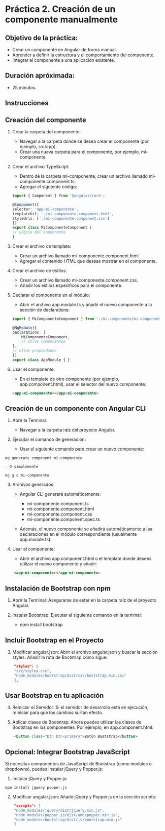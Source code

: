 # Práctica 2. Creación de un componente manualmente

## Objetivo de la práctica:
 - Crear un componente en Angular de forma manual.
 - Aprender a definir la estructura y el comportamiento del componente.
 - Integrar el componente a una aplicación existente.

## Duración apróximada:
- 25 minutos.

## Instrucciones

## Creación del componente
1. Crear la carpeta del componente:

    - Navegar a la carpeta donde se desea crear el componente (por ejemplo, src/app).
    - Crear una nueva carpeta para el componente, por ejemplo, mi-componente.

2. Crear el archivo TypeScript:

    - Dentro de la carpeta mi-componente, crear un archivo llamado mi-componente.component.ts.
    - Agregar el siguiente código:

    ````typescript
    import { Component } from '@angular/core';

    @Component({
    selector: 'app-mi-componente',
    templateUrl: './mi-componente.component.html',
    styleUrls: ['./mi-componente.component.css']
    })
    export class MiComponenteComponent {
    // Lógica del componente
    }
    ````
3. Crear el archivo de template:

    - Crear un archivo llamado mi-componente.component.html.
    - Agregar el contenido HTML que deseas mostrar en el componente.

4. Crear el archivo de estilos:

    - Crear un archivo llamado mi-componente.component.css.
    - Añadir los estilos específicos para el componente.

5. Declarar el componente en el módulo:

    - Abrir el archivo app.module.ts y añadir el nuevo componente a la sección de declarations:
    
    ````typescript
    import { MiComponenteComponent } from './mi-componente/mi-componente.component';

    @NgModule({
    declarations: [
        MiComponenteComponent,
        // otros componentes
    ],
    // otras propiedades
    })
    export class AppModule { }
    ````

6. Usar el componente:

    - En el template de otro componente (por ejemplo, app.component.html), usar el selector del nuevo componente:

    ````html
    <app-mi-componente></app-mi-componente>
    ````


## Creación de un componente con Angular CLI

1. Abrir la Terminal:

    - Navegar a la carpeta raíz del proyecto Angular.

2. Ejecutar el comando de generación:

    - Usar el siguiente comando para crear un nuevo componente:

``
    ng generate component mi-componente
``

    - O simplemente

``
    ng g c mi-componente
``

3. Archivos generados:

    - Angular CLI generará automáticamente:

        - mi-componente.component.ts
        - mi-componente.component.html
        - mi-componente.component.css
        - mi-componente.component.spec.ts

    - Además, el nuevo componente se añadirá automáticamente a las declaraciones en el módulo correspondiente (usualmente app.module.ts).

4. Usar el componente:

    - Abrir el archivo app.component.html o el template donde desees utilizar el nuevo componente y añadir:

````html
    <app-mi-componente></app-mi-componente>
````

## Instalación de Bootstrap con npm

1. Abrir la Terminal: Asegurarse de estar en la carpeta raíz de el proyecto Angular.

2. Instalar Bootstrap: Ejecutar el siguiente comando en la terminal:

    - npm install bootstrap

## Incluir Bootstrap en el Proyecto

3. Modificar angular.json: Abrir el archivo angular.json y buscar la sección styles. Añadir la ruta de Bootstrap como sigue:

```json
    "styles": [
    "src/styles.css",
    "node_modules/bootstrap/dist/css/bootstrap.min.css"
    ],
```

## Usar Bootstrap en tu aplicación

4. Reiniciar el Servidor: Si el servidor de desarrollo está en ejecución, reiniciar para que los cambios surtan efecto.

5. Aplicar clases de Bootstrap: Ahora puedes utilizar las clases de Bootstrap en los componentes. Por ejemplo, en app.component.html:

````html
    <button class="btn btn-primary">Botón Bootstrap</button>
````

## Opcional: Integrar Bootstrap JavaScript

Si necesitas componentes de JavaScript de Bootstrap (como modales o dropdowns), puedes instalar jQuery y Popper.js:

1. Instalar jQuery y Popper.js:

``
    npm install jquery popper.js
``

2. Modificar angular.json: Añade jQuery y Popper.js en la sección scripts:

```json
    "scripts": [
    "node_modules/jquery/dist/jquery.min.js",
    "node_modules/popper.js/dist/umd/popper.min.js",
    "node_modules/bootstrap/dist/js/bootstrap.min.js"
    ]
```
